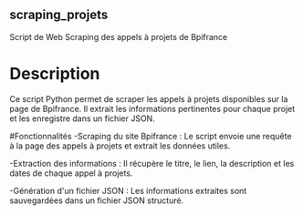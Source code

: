 ## scraping_projets
Script de Web Scraping des appels à projets de Bpifrance

# Description
Ce script Python permet de scraper les appels à projets disponibles sur la page de Bpifrance. Il extrait les informations pertinentes pour chaque projet et les enregistre dans un fichier JSON.

#Fonctionnalités
-Scraping du site Bpifrance : Le script envoie une requête à la page des appels à projets et extrait les données utiles.

-Extraction des informations : Il récupère le titre, le lien, la description et les dates de chaque appel à projets.

-Génération d'un fichier JSON : Les informations extraites sont sauvegardées dans un fichier JSON structuré.

